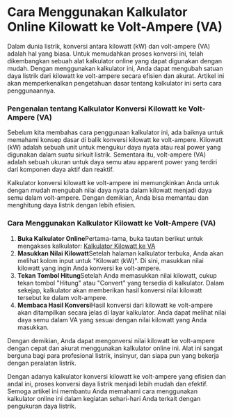 Cara Menggunakan Kalkulator Online Kilowatt ke Volt-Ampere (VA)
===============================================================

Dalam dunia listrik, konversi antara kilowatt (kW) dan volt-ampere (VA) adalah hal yang biasa. Untuk memudahkan proses konversi ini, telah dikembangkan sebuah alat kalkulator online yang dapat digunakan dengan mudah. Dengan menggunakan kalkulator ini, Anda dapat mengubah satuan daya listrik dari kilowatt ke volt-ampere secara efisien dan akurat. Artikel ini akan memperkenalkan pengetahuan dasar tentang kalkulator ini serta cara penggunaannya.

### Pengenalan tentang Kalkulator Konversi Kilowatt ke Volt-Ampere (VA)

Sebelum kita membahas cara penggunaan kalkulator ini, ada baiknya untuk memahami konsep dasar di balik konversi kilowatt ke volt-ampere. Kilowatt (kW) adalah sebuah unit untuk mengukur daya nyata atau real power yang digunakan dalam suatu sirkuit listrik. Sementara itu, volt-ampere (VA) adalah sebuah ukuran untuk daya semu atau apparent power yang terdiri dari komponen daya aktif dan reaktif.

Kalkulator konversi kilowatt ke volt-ampere ini memungkinkan Anda untuk dengan mudah mengubah nilai daya nyata dalam kilowatt menjadi daya semu dalam volt-ampere. Dengan demikian, Anda bisa memantau dan menghitung daya listrik dengan lebih efisien.

### Cara Menggunakan Kalkulator Kilowatt ke Volt-Ampere (VA)

1. **Buka Kalkulator Online**Pertama-tama, buka tautan berikut untuk mengakses kalkulator: [Kalkulator Kilowatt ke VA](https://www.onlinecalculatorsfree.com/id/tools/kilowatts-to-va-calculator.html)
2. **Masukkan Nilai Kilowatt**Setelah halaman kalkulator terbuka, Anda akan melihat kolom input untuk "Kilowatt (kW)". Di sini, masukkan nilai kilowatt yang ingin Anda konversi ke volt-ampere.
3. **Tekan Tombol Hitung**Setelah Anda memasukkan nilai kilowatt, cukup tekan tombol "Hitung" atau "Convert" yang tersedia di kalkulator. Dalam sekejap, kalkulator akan memberikan hasil konversi nilai kilowatt tersebut ke dalam volt-ampere.
4. **Membaca Hasil Konversi**Hasil konversi dari kilowatt ke volt-ampere akan ditampilkan secara jelas di layar kalkulator. Anda dapat melihat nilai daya semu dalam VA yang sesuai dengan nilai kilowatt yang Anda masukkan.

Dengan demikian, Anda dapat mengonversi nilai kilowatt ke volt-ampere dengan cepat dan akurat menggunakan kalkulator online ini. Alat ini sangat berguna bagi para profesional listrik, insinyur, dan siapa pun yang bekerja dengan peralatan listrik.

Dengan adanya kalkulator konversi kilowatt ke volt-ampere yang efisien dan andal ini, proses konversi daya listrik menjadi lebih mudah dan efektif. Semoga artikel ini membantu Anda memahami cara menggunakan kalkulator online ini dalam kegiatan sehari-hari Anda terkait dengan pengukuran daya listrik.